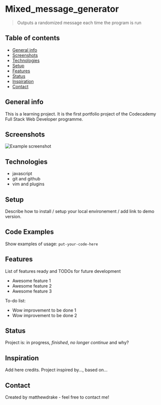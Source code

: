 # Mixed_message_generator
> Outputs a randomized message each time the program is run

## Table of contents
* [General info](#general-info)
* [Screenshots](#screenshots)
* [Technologies](#technologies)
* [Setup](#setup)
* [Features](#features)
* [Status](#status)
* [Inspiration](#inspiration)
* [Contact](#contact)

## General info
This is a learning project. It is the first portfolio project of the Codecademy Full Stack Web Developer programme.

## Screenshots
![Example screenshot](./img/screenshot.png)

## Technologies
* javascript
* git and github
* vim and plugins

## Setup
Describe how to install / setup your local environement / add link to demo version.

## Code Examples
Show examples of usage:
`put-your-code-here`

## Features
List of features ready and TODOs for future development
* Awesome feature 1
* Awesome feature 2
* Awesome feature 3

To-do list:
* Wow improvement to be done 1
* Wow improvement to be done 2

## Status
Project is: in progress, _finished_, _no longer continue_ and why?

## Inspiration
Add here credits. Project inspired by..., based on...

## Contact
Created by matthewdrake - feel free to contact me!
